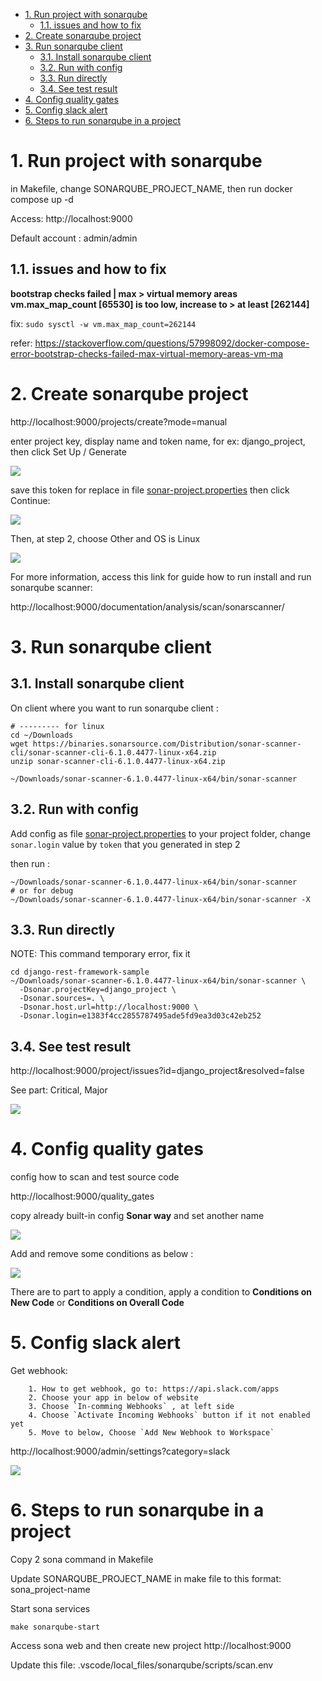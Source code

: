 - [1. Run project with sonarqube](#1-run-project-with-sonarqube)
  - [1.1. issues and how to fix](#11-issues-and-how-to-fix)
- [2. Create sonarqube project](#2-create-sonarqube-project)
- [3. Run sonarqube client](#3-run-sonarqube-client)
  - [3.1. Install sonarqube client](#31-install-sonarqube-client)
  - [3.2. Run with config](#32-run-with-config)
  - [3.3. Run directly](#33-run-directly)
  - [3.4. See test result](#34-see-test-result)
- [4. Config quality gates](#4-config-quality-gates)
- [5. Config slack alert](#5-config-slack-alert)
- [6. Steps to run sonarqube in a project](#6-steps-to-run-sonarqube-in-a-project)


# 1. Run project with sonarqube

in Makefile, change SONARQUBE_PROJECT_NAME, then run docker compose up -d

Access: http://localhost:9000

Default account : admin/admin

## 1.1. issues and how to fix

**bootstrap checks failed | max > virtual memory areas vm.max_map_count [65530] is too low, increase to > at least [262144]**

fix: `sudo sysctl -w vm.max_map_count=262144`

refer: https://stackoverflow.com/questions/57998092/docker-compose-error-bootstrap-checks-failed-max-virtual-memory-areas-vm-ma


# 2. Create sonarqube project 

http://localhost:9000/projects/create?mode=manual

enter project key, display name and token name, for ex: django_project, then click Set Up / Generate 

![](images/create-project.png)

save this token for replace in file [sonar-project.properties](sonar-project.properties) then click Continue:

![](images/gen-token.png)

Then, at step 2, choose Other and OS is Linux

![](images/gen-token-2.png)

For more information, access this link for guide how to run install and run sonarqube scanner:

http://localhost:9000/documentation/analysis/scan/sonarscanner/

# 3. Run sonarqube client

## 3.1. Install sonarqube client

On client where you want to run sonarqube client :

```shell
# --------- for linux
cd ~/Downloads
wget https://binaries.sonarsource.com/Distribution/sonar-scanner-cli/sonar-scanner-cli-6.1.0.4477-linux-x64.zip
unzip sonar-scanner-cli-6.1.0.4477-linux-x64.zip

~/Downloads/sonar-scanner-6.1.0.4477-linux-x64/bin/sonar-scanner

```

## 3.2. Run with config

Add config as file [sonar-project.properties](../sonar-project.properties) to your project folder, change `sonar.login` value by `token` that you generated in step 2

then run :

```shell
~/Downloads/sonar-scanner-6.1.0.4477-linux-x64/bin/sonar-scanner
# or for debug
~/Downloads/sonar-scanner-6.1.0.4477-linux-x64/bin/sonar-scanner -X
```

## 3.3. Run directly 

NOTE: This command temporary error, fix it

```shell
cd django-rest-framework-sample
~/Downloads/sonar-scanner-6.1.0.4477-linux-x64/bin/sonar-scanner \
  -Dsonar.projectKey=django_project \
  -Dsonar.sources=. \   
  -Dsonar.host.url=http://localhost:9000 \
  -Dsonar.login=e1383f4cc2855787495ade5fd9ea3d03c42eb252
```

## 3.4. See test result

http://localhost:9000/project/issues?id=django_project&resolved=false

See part: Critical, Major

![](images/test-result.png)

# 4. Config quality gates

config how to scan and test source code

http://localhost:9000/quality_gates

copy already built-in config **Sonar way** and set another name 

![](images/config-quality-gate.png)

Add and remove some conditions as below :

![](images/config-quality-gate-1.png)

There are to part to apply a condition, apply a condition to **Conditions on New Code** or **Conditions on Overall Code**


# 5. Config slack alert

Get webhook:

        1. How to get webhook, go to: https://api.slack.com/apps
        2. Choose your app in below of website
        3. Choose `In-comming Webhooks` , at left side
        4. Choose `Activate Incoming Webhooks` button if it not enabled yet
        5. Move to below, Choose `Add New Webhook to Workspace`

http://localhost:9000/admin/settings?category=slack

![](images/slack-config.png)

# 6. Steps to run sonarqube in a project

Copy 2 sona command in Makefile

Update SONARQUBE_PROJECT_NAME in make file to this format: sona_project-name

Start sona services

```
make sonarqube-start
```

Access sona web and then create new project http://localhost:9000

Update this file: .vscode/local_files/sonarqube/scripts/scan.env
    